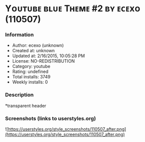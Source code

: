 # Yᴏᴜᴛᴜʙᴇ ʙʟᴜᴇ Tʜᴇᴍᴇ #2 ʙʏ ᴇᴄᴇxᴏ (110507)

### Information
- Author: ecexo (unknown)
- Created at: unknown
- Updated at: 2/16/2015, 10:05:28 PM
- License: NO-REDISTRIBUTION
- Category: youtube
- Rating: undefined
- Total installs: 3749
- Weekly installs: 0


### Description
*transparent header


### Screenshots (links to userstyles.org)
![https://userstyles.org/style_screenshots/110507_after.png](https://userstyles.org/style_screenshots/110507_after.png)


